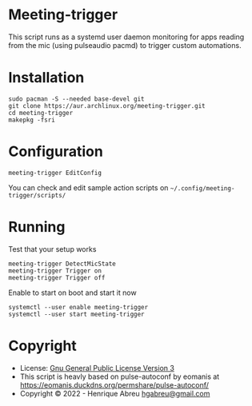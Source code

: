 Meeting-trigger
==========================

This script runs as a systemd user daemon monitoring for apps reading from the mic (using pulseaudio pacmd) to trigger custom automations. 

Installation
=============
```
sudo pacman -S --needed base-devel git
git clone https://aur.archlinux.org/meeting-trigger.git
cd meeting-trigger
makepkg -fsri
```

Configuration
================

```
meeting-trigger EditConfig
```

You can check and edit sample action scripts on `~/.config/meeting-trigger/scripts/`


Running
================

Test that your setup works
```
meeting-trigger DetectMicState
meeting-trigger Trigger on
meeting-trigger Trigger off
```

Enable to start on boot and start it now

```
systemctl --user enable meeting-trigger
systemctl --user start meeting-trigger
```

Copyright
=========
- License: [Gnu General Public License Version 3](LICENSE)
- This script is heavly based on pulse-autoconf by eomanis at https://eomanis.duckdns.org/permshare/pulse-autoconf/
- Copyright &copy; 2022 - Henrique Abreu <hgabreu@gmail.com>

